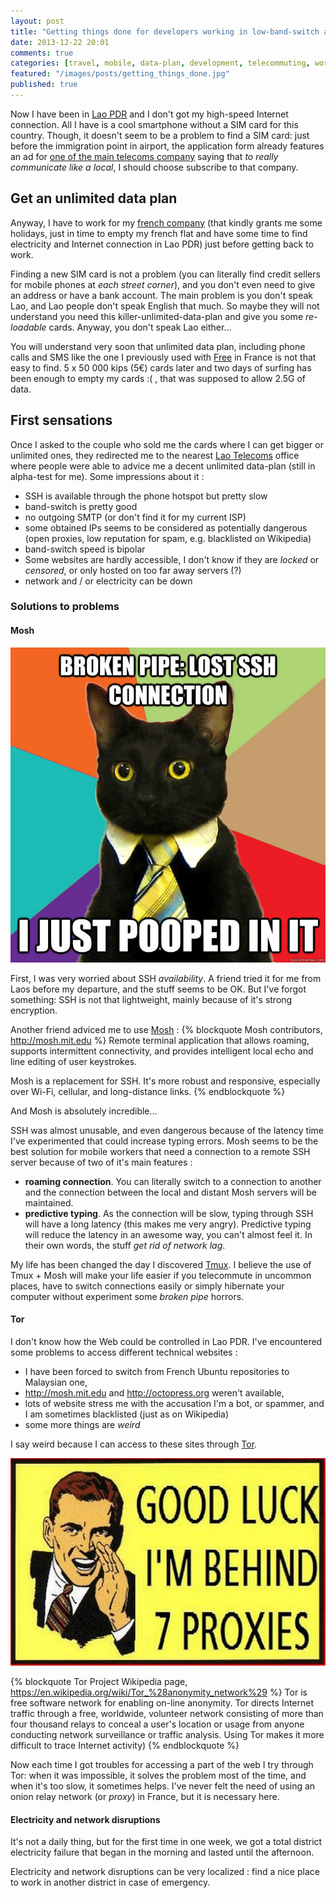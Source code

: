 ```yaml
---
layout: post
title: "Getting things done for developers working in low-band-switch areas"
date: 2013-12-22 20:01
comments: true
categories: [travel, mobile, data-plan, development, telecommuting, work, GTD, SSH]
featured: "/images/posts/getting_things_done.jpg"
published: true
---
```


Now I have been in [Lao PDR](https://en.wikipedia.org/wiki/Lao_PDR) and I don't got my high-speed Internet connection. All I have is a cool smartphone without a SIM card for this country. Though, it doesn't seem to be a problem to find a SIM card: just before the immigration point in airport, the application form already features an ad for [one of the main telecoms company](http://www.beeline.la/) saying that  *to really communicate like a local*, I should choose subscribe to that company.

## Get an unlimited data plan
Anyway, I have to work for my [french company](http://etyssa.fr) (that kindly grants me some holidays, just in time to empty my french flat and have some time to find electricity and Internet connection in Lao PDR) just before getting back to work.

Finding a new SIM card is not a problem (you can literally find credit sellers for mobile phones at *each street corner*), and you don't even need to give an address or have a bank account. The main problem is you don't speak Lao, and Lao people don't speak English that much. So maybe they will not understand you need this killer-unlimited-data-plan and give you some *re-loadable* cards. Anyway, you don't speak Lao either...

You will understand very soon that unlimited data plan, including phone calls and SMS like the one I previously used with [Free](http://free.fr) in France is not that easy to find. 5 x 50 000 kips (5€) cards later and two days of surfing has been enough to empty my cards :( , that was supposed to allow 2.5G of data.

## First sensations
Once I asked to the couple who sold me the cards where I can get bigger or unlimited ones, they redirected me to the nearest [Lao Telecoms](http://laotel.com/home_Lao.html) office where people were able to advice me a decent unlimited data-plan (still in alpha-test for me). Some impressions about it :

* SSH is available through the phone hotspot but pretty slow
* band-switch is pretty good
* no outgoing SMTP (or don't find it for my current ISP)
* some obtained IPs seems to be considered as potentially dangerous (open proxies, low reputation for spam, e.g. blacklisted on Wikipedia)
* band-switch speed is bipolar
* Some websites are hardly accessible, I don't know if they are *locked* or *censored*, or only hosted on too far away servers (?)
* network and / or electricity can be down

### Solutions to problems
#### Mosh
![Never let you abuse by stuff that shouldn't happen](/images/posts/broken_pipe.jpg)

First, I was very worried about SSH *availability*. A friend tried it for me from Laos before my departure, and the stuff seems to be OK. But I've forgot something: SSH is not that lightweight, mainly because of it's strong encryption.

Another friend adviced me to use [Mosh](http://mosh.mit.edu) :
{% blockquote Mosh contributors, http://mosh.mit.edu %}
Remote terminal application that allows roaming, supports intermittent connectivity, and provides intelligent local echo and line editing of user keystrokes.

Mosh is a replacement for SSH. It's more robust and responsive, especially over Wi-Fi, cellular, and long-distance links.
{% endblockquote %}

And Mosh is absolutely incredible...

 SSH was almost unusable, and even dangerous because of the latency time I've experimented that could increase typing errors. Mosh seems to be the best solution for mobile workers that need a connection to a remote SSH server because of two of it's main features :

* **roaming connection**. You can literally switch to a connection to another and the connection between the local and distant Mosh servers will be maintained.
* **predictive typing**. As the connection will be slow, typing through SSH will have a long latency (this makes me very angry). Predictive typing will reduce the latency in an awesome way, you can't almost feel it. In their own words, the stuff *get rid of network lag*.

My life has been changed the day I discovered [Tmux](https://en.wikipedia.org/wiki/Tmux). I believe the use of Tmux + Mosh will make your life easier if you telecommute in uncommon places, have to switch connections easily or simply hibernate your computer without experiment some *broken pipe* horrors.

#### Tor
I don't know how the Web could be controlled in Lao PDR. I've encountered some problems to access different technical websites :

* I have been forced to switch from French Ubuntu repositories to Malaysian one,
* http://mosh.mit.edu and http://octopress.org weren't available,
* lots of website stress me with the accusation I'm a bot, or spammer, and I am sometimes blacklisted (just as on Wikipedia)
* some more things are *weird*

I say weird because I can access to these sites through [Tor](https://www.torproject.org/).

![Connection to some websites are better through Tor](/images/posts/good_luck_7_proxies.png)

{% blockquote Tor Project Wikipedia page, https://en.wikipedia.org/wiki/Tor_%28anonymity_network%29 %}
Tor is free software network for enabling on-line anonymity. Tor directs Internet traffic through a free, worldwide, volunteer network consisting of more than four thousand relays to conceal a user's location or usage from anyone conducting network surveillance or traffic analysis. Using Tor makes it more difficult to trace Internet activity)
{% endblockquote %}


Now each time I got troubles for accessing a part of the web I try through Tor: when it was impossible, it solves the problem most of the time, and when it's too slow, it sometimes helps. I've never felt the need of using an onion relay network (or *proxy*) in France, but it is necessary here.

#### Electricity and network disruptions
It's not a daily thing, but for the first time in one week, we got a total district electricity failure that began in the morning and lasted until the afternoon. 

Electricity and network disruptions can be very localized : find a nice place to work in another district in case of emergency.
